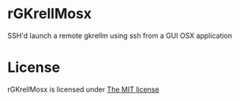 # rGKrellMosx
SSH'd launch a remote gkrellm using ssh from a GUI OSX application

# License

rGKrellMosx is licensed under [The MIT license](http://www.opensource.org/licenses/mit-license.php)

